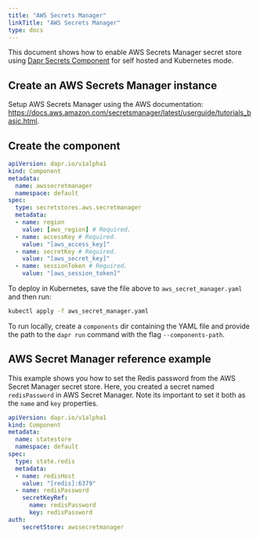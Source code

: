 ```yaml
---
title: "AWS Secrets Manager"
linkTitle: "AWS Secrets Manager"
type: docs
---
```


This document shows how to enable AWS Secrets Manager secret store using [Dapr Secrets Component](../../concepts/secrets/README.md) for self hosted and Kubernetes mode.

## Create an AWS Secrets Manager instance

Setup AWS Secrets Manager using the AWS documentation: https://docs.aws.amazon.com/secretsmanager/latest/userguide/tutorials_basic.html.

## Create the component

```yaml
apiVersion: dapr.io/v1alpha1
kind: Component
metadata:
  name: awssecretmanager
  namespace: default
spec:
  type: secretstores.aws.secretmanager
  metadata:
  - name: region
    value: [aws_region] # Required.
  - name: accessKey # Required.
    value: "[aws_access_key]"
  - name: secretKey # Required.
    value: "[aws_secret_key]"
  - name: sessionToken # Required.
    value: "[aws_session_token]"
```

To deploy in Kubernetes, save the file above to `aws_secret_manager.yaml` and then run:

```bash
kubectl apply -f aws_secret_manager.yaml
```

To run locally, create a `components` dir containing the YAML file and provide the path to the `dapr run` command with the flag `--components-path`.

## AWS Secret Manager reference example

This example shows you how to set the Redis password from the AWS Secret Manager secret store.
Here, you created a secret named `redisPassword` in AWS Secret Manager. Note its important to set it both as the `name` and `key` properties.

```yaml
apiVersion: dapr.io/v1alpha1
kind: Component
metadata:
  name: statestore
  namespace: default
spec:
  type: state.redis
  metadata:
  - name: redisHost
    value: "[redis]:6379"
  - name: redisPassword
    secretKeyRef:
      name: redisPassword
      key: redisPassword
auth:
    secretStore: awssecretmanager
```
